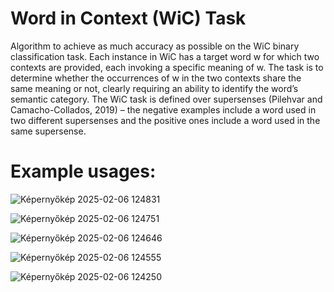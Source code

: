# Word in Context (WiC) Task
Algorithm to achieve as much accuracy as possible on the WiC
binary classification task. Each instance in WiC
has a target word w for which two contexts are
provided, each invoking a specific meaning of w.
The task is to determine whether the occurrences
of w in the two contexts share the same meaning
or not, clearly requiring an ability to identify the
word’s semantic category. The WiC task is defined
over supersenses (Pilehvar and Camacho-Collados,
2019) – the negative examples include a word used
in two different supersenses and the positive ones
include a word used in the same supersense.

# Example usages:
![Képernyőkép 2025-02-06 124831](https://github.com/user-attachments/assets/1c0691c6-2bb7-4cdf-a1be-06793b9c09b3)

![Képernyőkép 2025-02-06 124751](https://github.com/user-attachments/assets/baa43460-712b-48f2-a1ed-cf8a6c694c62)

![Képernyőkép 2025-02-06 124646](https://github.com/user-attachments/assets/93443df3-46f4-48fd-91bd-003a85000fa2)

![Képernyőkép 2025-02-06 124555](https://github.com/user-attachments/assets/d5c03a1d-81f3-4b7e-a5f8-53c50e17bdc5)

![Képernyőkép 2025-02-06 124250](https://github.com/user-attachments/assets/5ed3bec3-f99c-413a-8e0a-fb576512cdfa)
